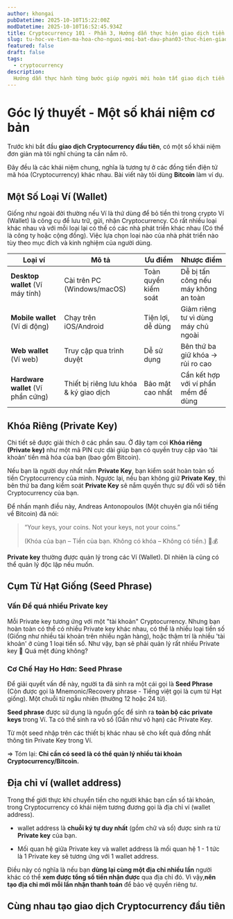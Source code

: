 ```yaml
---
author: khongai
pubDatetime: 2025-10-10T15:22:00Z
modDatetime: 2025-10-10T16:52:45.934Z
title: Cryptocurrency 101 - Phần 3, Hướng dẫn thực hiện giao dịch tiền điện tử mã hóa đầu tiên
slug: tu-hoc-ve-tien-ma-hoa-cho-nguoi-moi-bat-dau-phan03-thuc-hien-giao-dich-tien-dien-tu-ma-hoa-dau-tien
featured: false
draft: false
tags:
  - cryptocurrency
description:
  Hướng dẫn thực hành từng bước giúp người mới hoàn tất giao dịch tiền điện tử mã hóa (cryptocurrency) đầu tiên, từ cài đặt ví, sao lưu seed, tạo địa chỉ nhận đến gửi giao dịch thử.
---
```


# Góc lý thuyết - Một số khái niệm cơ bản

Trước khi bắt đầu **giao dịch Cryptocurrency đầu tiên**, có một số khái niệm đơn giản mà tôi nghĩ chúng ta cần nắm rõ. 

Đây đều là các khái niệm chung, nghĩa là tương tự ở các đồng tiền điện tử mã hóa (Cryptocurrency) khác nhau. Bài viết này tôi dùng **Bitcoin** làm ví dụ.

## Một Số Loại Ví (Wallet)

Giống như ngoài đời thường nếu Ví là thứ dùng để bỏ tiền thì trong crypto Ví (Wallet) là công cụ để lưu trữ, gửi, nhận Cryptocurrency. Có rất nhiều loại khác nhau và với mỗi loại lại có thể có các nhà phát triển khác nhau (Có thể là công ty hoặc cộng đồng). Việc lựa chọn loại nào của nhà phát triển nào tùy theo mục đích và kinh nghiệm của người dùng.

| Loại ví | Mô tả | Ưu điểm | Nhược điểm |
| --- | --- | --- | --- |
| **Desktop wallet** (Ví máy tính) | Cài trên PC (Windows/macOS) | Toàn quyền kiểm soát | Dễ bị tấn công nếu máy không an toàn |
| **Mobile wallet** (Ví di động) | Chạy trên iOS/Android | Tiện lợi, dễ dùng | Giảm riêng tư vì dùng máy chủ ngoài |
| **Web wallet** (Ví web) | Truy cập qua trình duyệt | Dễ sử dụng | Bên thứ ba giữ khóa → rủi ro cao |
| **Hardware wallet** (Ví phần cứng) | Thiết bị riêng lưu khóa & ký giao dịch | Bảo mật cao nhất | Cần kết hợp với ví phần mềm để dùng |

## Khóa Riêng (Private Key)

Chi tiết sẽ được giải thích ở các phần sau. Ở đây tạm coi **Khóa riêng (Private key)** như một mã PIN cực dài giúp bạn có quyền truy cập vào ‘tài khoản’ tiền mã hóa của bạn (bao gồm Bitcoin).

Nếu bạn là người duy nhất nắm **Private Key**, bạn kiểm soát hoàn toàn số tiền Cryptocurrency của mình. Ngược lại, nếu bạn không giữ **Private Key**, thì bên thứ ba đang kiểm soát **Private Key** sẽ nắm quyền thực sự đối với số tiền Cryptocurrency của bạn.

Để nhấn mạnh điều này, Andreas Antonopoulos (Một chuyên gia nổi tiếng về Bitcoin) đã nói:

> “Your keys, your coins. Not your keys, not your coins.”
> 
> 
> (Khóa của bạn – Tiền của bạn. Không có khóa – Không có tiền.) 🔑💰
> 

**Private key** thường được quản lý trong các Ví (Wallet). Dĩ nhiên là cũng có thể quản lý độc lập nếu muốn.

## Cụm Từ Hạt Giống (Seed Phrase)

### Vấn Đề quá nhiều Private key

Mỗi Private key tương ứng với một "tài khoản" Cryptocurrency. Nhưng bạn hoàn toàn có thể có nhiều Private key khác nhau, có thể là nhiều loại tiền số (Giống như nhiều tài khoản trên nhiều ngân hàng), hoặc thậm trí là nhiều 'tài khoản' ở cùng 1 loại tiền số. Như vậy, bạn sẽ phải quản lý rất nhiều Private key 🤯 Quá mệt đúng không?

### Cơ Chế Hay Ho Hơn: Seed Phrase

Để giải quyết vấn đề này, người ta đã sinh ra một cái gọi là **Seed Phrase**  (Còn được gọi là Mnemonic/Recovery phrase - Tiếng việt gọi là cụm từ Hạt giống). Một chuỗi từ ngẫu nhiên (thường 12 hoặc 24 từ).

**Seed phrase** được sử dụng là nguồn gốc để sinh ra **toàn bộ các private keys** trong Ví. Ta có thể sinh ra vô số (Gần như vô hạn) các Private Key.

Từ một seed nhập trên các thiết bị khác nhau sẽ cho kết quả đồng nhất thông tin Private Key trong Ví. 

⇒ Tóm lại: **Chỉ cần có seed là có thể quản lý nhiều tài khoản Cryptocurrency/Bitcoin.**

## Địa chỉ ví (wallet address)

Trong thế giới thực khi chuyển tiền cho người khác bạn cần số tài khoản, trong Cryptocurrency có khái niệm tương đương gọi là địa chỉ ví (wallet address).

- wallet address là **chuỗi ký tự duy nhất** (gồm chữ và số) được sinh ra từ **Private key** của bạn.

- Mối quan hệ giữa Private key và wallet address là mối quan hệ 1 - 1 tức là 1 Private key sẽ tương ứng với 1 wallet address. 

Điều này có nghĩa là nếu bạn **dùng lại cùng một địa chỉ nhiều lần** người khác có thể **xem được tổng số tiền nhận được** qua địa chỉ đó. Vì vậy,**nên tạo địa chỉ mới mỗi lần nhận thanh toán** để bảo vệ quyền riêng tư.

## Cùng nhau tạo giao dịch Cryptocurrency đầu tiên